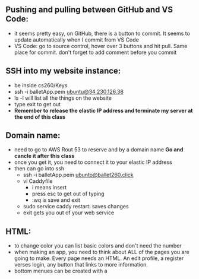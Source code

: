 ## Pushing and pulling between GitHub and VS Code:
- it seems pretty easy, on GitHub, there is a button to commit. It seems to update automatically when I commit from VS Code
- VS Code: go to source control, hover over 3 buttons and hit pull. Same place for commit. don't forget to add comment before you commit

## SSH into my website instance:
- be inside cs260/Keys
- ssh -i balletApp.pem ubuntu@34.230.126.38
- ls -l will list all the things on the website
- type exit to get out
- **Remember to release the elastic IP address and terminate my server at the end of this class**

## Domain name:
- need to go to AWS Rout 53 to reserve and by a domain name **Go and cancle it after this class**
- once you get it, you need to connect it to your elastic IP address
- then can go into ssh
  - ssh -i balletApp.pem ubunto@ballet260.click
  - vi Caddyfile
    - i means insert
    - press esc to get out of typing
    - :wq is save and exit
  - sudo service caddy restart: saves changes
  - exit gets you out of your web service

## HTML:
- to change color you can list basic colors and don't need the number
- when making an app, you need to think about ALL of the pages you are going to make. Every page needs an HTML. An edit profile, a register verses login, any button that links to more information.
- bottom menues can be created with a <style> tab and then referenced in the <body>
